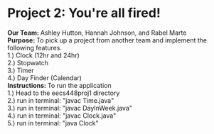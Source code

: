 # Project 2: You're all fired!

<b> Our Team: </b> Ashley Hutton, Hannah Johnson, and Rabel Marte  <br>
<b> Purpose: </b> To pick up a project from another team and implement the following features. <br>
1.) Clock (12hr and 24hr) <br>
2.) Stopwatch <br>
3.) Timer <br>
4.) Day Finder (Calendar) <br>
<b> Instructions: </b> To run the application <br>
1.) Head to the eecs448proj1 directory<br>
2.) run in terminal: "javac Time.java" <br>
3.) run in terminal: "javac DayInWeek.java"<br>
4.) run in terminal: "javac Clock.java" <br>
5.) run in terminal: "java Clock"

